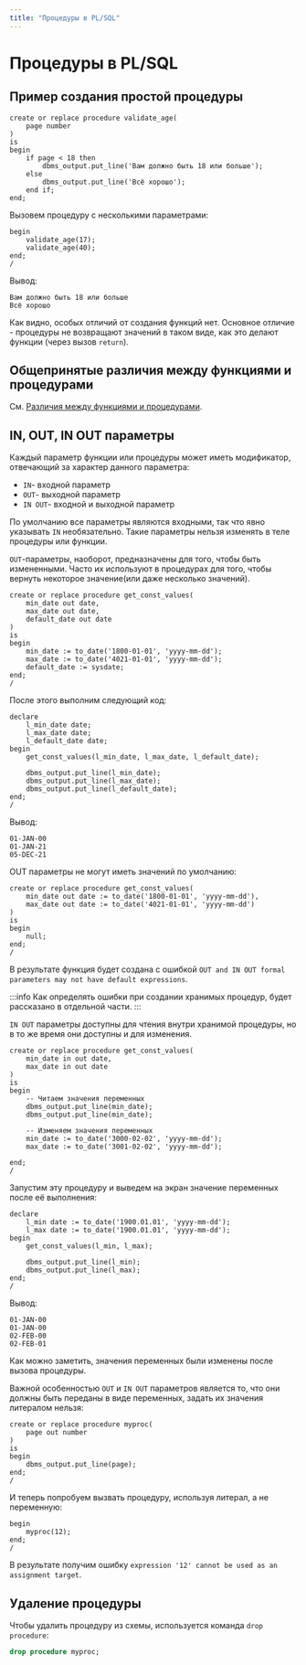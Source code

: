 ```yaml
---
title: "Процедуры в PL/SQL"
---
```


# Процедуры в PL/SQL

## Пример создания простой процедуры

```plsql
create or replace procedure validate_age(
    page number
)
is
begin
    if page < 18 then
        dbms_output.put_line('Вам должно быть 18 или больше');
    else
        dbms_output.put_line('Всё хорошо');
    end if;
end;
```

Вызовем процедуру c несколькими параметрами:

```plsql
begin
    validate_age(17);
    validate_age(40);
end;
/
```

Вывод:

    Вам должно быть 18 или больше
    Всё хорошо

Как видно, особых отличий от создания функций нет. Основное отличие -
процедуры не возвращают значений в таком виде, как это делают функции
(через вызов `return`).

## Общепринятые различия между функциями и процедурами

См. [Различия между функциями и процедурами](/plsql/basics/plsql_schema/).

## IN, OUT, IN OUT параметры

Каждый параметр функции или процедуры может иметь модификатор,
отвечающий за характер данного параметра:

-   `IN`- входной параметр
-   `OUT`- выходной параметр
-   `IN OUT`- входной и выходной параметр

По умолчанию все параметры являются входными, так что явно указывать
`IN` необязательно. Такие параметры нельзя изменять в теле процедуры или
функции.

`OUT`-параметры, наоборот, предназначены для того, чтобы быть
измененными. Часто их используют в процедурах для того, чтобы вернуть
некоторое значение(или даже несколько значений).

```plsql
create or replace procedure get_const_values(
    min_date out date,
    max_date out date,
    default_date out date
)
is
begin
    min_date := to_date('1800-01-01', 'yyyy-mm-dd');
    max_date := to_date('4021-01-01', 'yyyy-mm-dd');
    default_date := sysdate;
end;
/
```

После этого выполним следующий код:

```plsql
declare
    l_min_date date;
    l_max_date date;
    l_default_date date;
begin
    get_const_values(l_min_date, l_max_date, l_default_date);

    dbms_output.put_line(l_min_date);
    dbms_output.put_line(l_max_date);
    dbms_output.put_line(l_default_date);
end;
/
```

Вывод:

    01-JAN-00
    01-JAN-21
    05-DEC-21

OUT параметры не могут иметь значений по умолчанию:

```plsql
create or replace procedure get_const_values(
    min_date out date := to_date('1800-01-01', 'yyyy-mm-dd'),
    max_date out date := to_date('4021-01-01', 'yyyy-mm-dd')
)
is
begin
    null;
end;
/
```

В результате функция будет создана с ошибкой
`OUT and IN OUT formal parameters may not have default expressions`.

:::info
Как определять ошибки при создании хранимых процедур, будет рассказано в
отдельной части.
:::

`IN OUT` параметры доступны для чтения внутри хранимой процедуры, но в
то же время они доступны и для изменения.

```plsql
create or replace procedure get_const_values(
    min_date in out date,
    max_date in out date 
)
is
begin
    -- Читаем значения переменных
    dbms_output.put_line(min_date);
    dbms_output.put_line(min_date);

    -- Изменяем значения переменных
    min_date := to_date('3000-02-02', 'yyyy-mm-dd');
    max_date := to_date('3001-02-02', 'yyyy-mm-dd');

end;
/
```

Запустим эту процедуру и выведем на экран значение переменных после её
выполнения:

```plsql
declare
    l_min date := to_date('1900.01.01', 'yyyy-mm-dd');
    l_max date := to_date('1900.01.01', 'yyyy-mm-dd');
begin
    get_const_values(l_min, l_max);

    dbms_output.put_line(l_min);
    dbms_output.put_line(l_max);
end;
/
```

Вывод:

    01-JAN-00
    01-JAN-00
    02-FEB-00
    02-FEB-01

Как можно заметить, значения переменных были изменены после вызова
процедуры.

Важной особенностью `OUT` и `IN OUT` параметров является то, что они
должны быть переданы в виде переменных, задать их значения литералом
нельзя:

```plsql
create or replace procedure myproc(
    page out number
)
is
begin
    dbms_output.put_line(page);
end;
/
```

И теперь попробуем вызвать процедуру, используя литерал, а не
переменную:

```plsql
begin
    myproc(12);
end;
/
```

В результате получим ошибку
`expression '12' cannot be used as an assignment target`.

## Удаление процедуры

Чтобы удалить процедуру из схемы, используется команда `drop procedure`:

```sql
drop procedure myproc;
```

